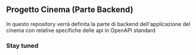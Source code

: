 ## Progetto Cinema (Parte Backend)
In questo repository verrà definita la parte di backend dell'applicazione del cinema con relative specifiche delle api in OpenAPI standard

### Stay tuned

